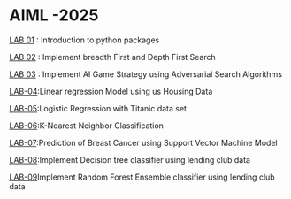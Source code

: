 # AIML -2025
[LAB 01](https://github.com/keerthana-24-dharmaram/AIML-2025/blob/main/Lab01_AIML.ipynb) : Introduction to python packages

[LAB 02](https://github.com/keerthana-24-dharmaram/AIML-2025/blob/main/Lab_02.ipynb) : Implement breadth  First and Depth First Search

[LAB 03](https://github.com/keerthana-24-dharmaram/AIML-2025/blob/main/LAB_03.ipynb) : Implement AI Game Strategy using Adversarial Search Algorithms

[LAB-04](https://github.com/keerthana-24-dharmaram/AIML-2025/blob/main/LAB_04.ipynb):Linear regression Model using us Housing Data

[LAB-05](https://github.com/keerthana-24-dharmaram/AIML-2025/blob/main/Lab_05.ipynb):Logistic Regression with Titanic data set

[LAB-06](https://github.com/keerthana-24-dharmaram/AIML-2025/blob/main/Lab_06.ipynb):K-Nearest Neighbor Classification

[LAB-07](https://github.com/keerthana-24-dharmaram/AIML-2025/blob/main/Lab_07.ipynb):Prediction of Breast Cancer using Support Vector Machine Model

[LAB-08](https://github.com/keerthana-24-dharmaram/AIML-2025/blob/main/LAB_08.ipynb):Implement Decision tree classifier using lending club data

[LAB-09](https://github.com/keerthana-24-dharmaram/AIML-2025/blob/main/Lab_09.ipynb)Implement Random Forest Ensemble classifier using lending club data
